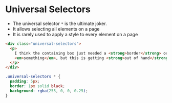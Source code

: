 # Universal Selectors

- The universal selector `*` is the ultimate joker.
- It allows selecting all elements on a page
- It is rarely used to apply a style to every element on a page

```html
<div class="universal-selectors">
  <p>
    I think the containing box just needed a <strong>border</strong> or
    <em>something</em>, but this is getting <strong>out of hand</strong>!
  </p>
</div>
```

```css
.universal-selectors * {
  padding: 5px;
  border: 1px solid black;
  background: rgba(255, 0, 0, 0.25);
}
```

